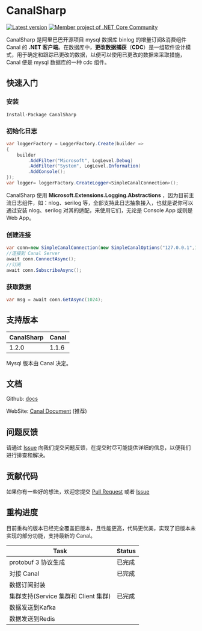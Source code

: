 # CanalSharp

[![Latest version](https://img.shields.io/nuget/v/CanalSharp.svg)](https://www.nuget.org/packages/CanalSharp/) [![Member project of .NET Core Community](https://img.shields.io/badge/member%20project%20of-NCC-9e20c9.svg)](https://github.com/dotnetcore)

CanalSharp 是阿里巴巴开源项目 mysql 数据库 binlog 的增量订阅&消费组件 Canal 的 **.NET 客户端**。在数据库中，**更改数据捕获**（**CDC**）是一组软件设计模式，用于确定和跟踪已更改的数据，以便可以使用已更改的数据来采取措施，Canal 便是 mysql 数据库的一种 cdc 组件。

## 快速入门

### 安装

```shell
Install-Package CanalSharp
```

### 初始化日志

```csharp
var loggerFactory = LoggerFactory.Create(builder =>
{
    builder
        .AddFilter("Microsoft", LogLevel.Debug)
        .AddFilter("System", LogLevel.Information)
        .AddConsole();
});
var logger= loggerFactory.CreateLogger<SimpleCanalConnection>();
```

CanalSharp 使用 **Microsoft.Extensions.Logging.Abstractions** ，因为目前主流日志组件，如：nlog、serilog 等，全部支持此日志抽象接入，也就是说你可以通过安装 nlog、serilog 对其的适配，来使用它们，无论是 Console App 或则是 Web App。

### 创建连接

```csharp
var conn=new SimpleCanalConnection(new SimpleCanalOptions("127.0.0.1",11111,1234),logger);
//连接到 Canal Server
await conn.ConnectAsync();
//订阅
await conn.SubscribeAsync();
```

### 获取数据

```csharp
var msg = await conn.GetAsync(1024);
```

## 支持版本

| CanalSharp | Canal |
|------------|-------|
| 1.2.0      | 1.1.6 |

Mysql 版本由 Canal 决定。

## 文档

Github: [docs](https://github.com/dotnetcore/CanalSharp/tree/main/docs/zh)

WebSite: [Canal Document](https://canalsharp.azurewebsites.net/zh/) (推荐)

## 问题反馈

请通过 [Issue](https://github.com/dotnetcore/CanalSharp/issues/new) 向我们提交问题反馈，在提交时尽可能提供详细的信息，以便我们进行排查和解决。

## 贡献代码

如果你有一些好的想法，欢迎您提交 [Pull Request](https://github.com/dotnetcore/canalsharp/pulls) 或者 [Issue](https://github.com/dotnetcore/CanalSharp/issues/new)

## 重构进度

目前重构的版本已经完全覆盖旧版本，且性能更高，代码更优美，实现了旧版本未实现的部分功能，支持最新的 Canal。

| Task                | Status   |
| ------------------- | ------ |
| protobuf 3 协议生成 | 已完成 |
| 对接 Canal          | 已完成 |
| 数据订阅封装        |        |
| 集群支持(Service 集群和 Client 集群)      |  已完成  |
| 数据发送到Kafka     |        |
| 数据发送到Redis     |        |

